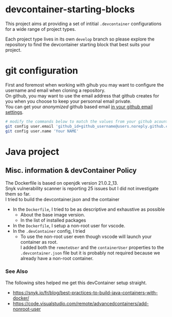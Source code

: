 # devcontainer-starting-blocks

This project aims at providing a set of intitial `.devcontainer` configurations
for a wide range of project types.

Each project type lives in its own `develop` branch so please explore the
repository to find the devcontainer starting block that best suits your
project.

# git configuration
First and foremost when working with gihub you may want to configure the
username and email when cloning a repository.  
On github, you may want to use the email address that github creates for you
when you choose to keep your personnal email private.  
You can get your _anonymized_ github based email [in your github email settings](https://github.com/settings/emails).

```bash
# modify the commands below to match the values from your github acount.
git config user.email 'github_id+github_username@users.noreply.github.com'
git config user.name 'Your NAME'
```

# Java project
## Misc. information & devContainer Policy
The Dockerfile is based on openjdk version 21.0.2_13.  
Snyk vulnerability scanner is reporting 25 issues but I did not investigate them
so far.  
I tried to build the devcontainer.json and the container
- In the `Dockerfile`, I tried to be as descriptive and exhaustive as possible
  - About the base image version.
  - In the list of installed packages
- In the `Dockerfile`, I setup a non-root user for vscode.
- In the `.devContainer` config, I tried
  - To use the non-root user even though vscode will launch your container as root.  
    I added both the `remoteUser` and the `containerUser` properties to
    the `.devcontainer.json` file but it is probably not required because we already
    have a non-root container.

### See Also 
The following sites helped me get this devContainer setup straight.
- https://snyk.io/fr/blog/best-practices-to-build-java-containers-with-docker/
- https://code.visualstudio.com/remote/advancedcontainers/add-nonroot-user
